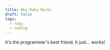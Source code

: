 ```yaml
---
title: Why Ruby Rocks
draft: false
tags:
  - ruby
  - coding
---
```

 It's the programmer's best friend. It just... works!